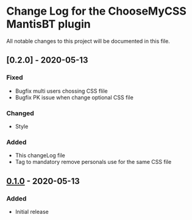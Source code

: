 # Change Log for the ChooseMyCSS MantisBT plugin

All notable changes to this project will be documented in this file.


## [0.2.0] - 2020-05-13

### Fixed

- Bugfix multi users chossing CSS flile
- Bugfix PK issue when change optional CSS file

### Changed

- Style

### Added

- This changeLog file
- Tag to mandatory remove personals use for the same CSS file


## [0.1.0] - 2020-05-13

### Added

- Initial release


[Unreleased]: https://github.com/Association-Cocktail/ChooseMyCSS/compare/0.2.0...HEAD

[0.1.1]: https://github.com/Association-Cocktail/ChooseMyCSS/compare/0.1.0...0.2.0
[0.1.0]: https://github.com/Association-Cocktail/ChooseMyCSS/compare/9235a1ce92046a3e5f5aaa4278b3070654935d72...0.1.0
